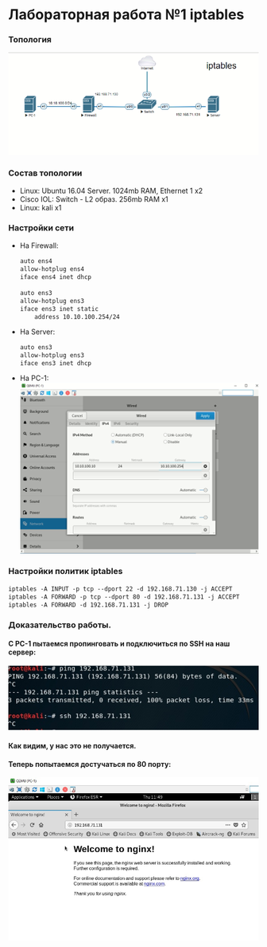 # Лабораторная работа №1 iptables

### Топология

![Топология](https://github.com/ozorolol/web/blob/main/img/ipt1.png)

### Состав топологии

- Linux: Ubuntu 16.04 Server. 1024mb RAM, Ethernet 1 x2
- Cisco IOL: Switch - L2 образ. 256mb RAM x1
- Linux: kali x1

### Настройки сети

- На Firewall:
  ```
  auto ens4 
  allow-hotplug ens4
  iface ens4 inet dhcp
  
  auto ens3
  allow-hotplug ens3
  iface ens3 inet static
      address 10.10.100.254/24
  ```
- На Server:
  ```
  auto ens3
  allow-hotplug ens3
  iface ens3 inet dhcp
  ```
- На PC-1:
  ![Сетка](https://github.com/ozorolol/web/blob/main/img/ipt5.png)

  
### Настройки политик iptables

  ```
  iptables -A INPUT -p tcp --dport 22 -d 192.168.71.130 -j ACCEPT
  iptables -A FORWARD -p tcp --dport 80 -d 192.168.71.131 -j ACCEPT
  iptables -A FORWARD -d 192.168.71.131 -j DROP
  ```
  
### Доказательство работы. 
#### С PC-1 пытаемся пропинговать и подключиться по SSH на наш сервер:
![Пинги](https://github.com/ozorolol/web/blob/main/img/ipt3.png)
#### Как видим, у нас это не получается. 
#### Теперь попытаемся достучаться по 80 порту:
![Веб](https://github.com/ozorolol/web/blob/main/img/ipt4.png)
